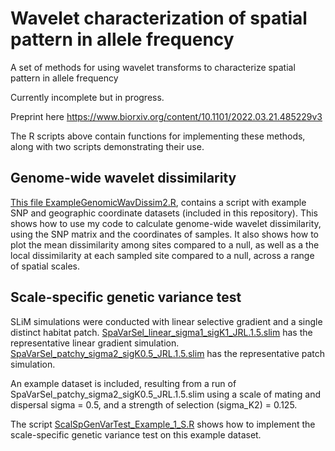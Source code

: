 # Wavelet characterization of spatial pattern in allele frequency
A set of methods for using wavelet transforms to characterize spatial pattern in allele frequency

Currently incomplete but in progress.

Preprint here
https://www.biorxiv.org/content/10.1101/2022.03.21.485229v3

The R scripts above contain functions for implementing these methods, along with two scripts demonstrating their use.


## Genome-wide wavelet dissimilarity
[This file ExampleGenomicWavDissim2.R](https://github.com/jesserlasky/WaveletSpatialGenetic/blob/main/ExampleGenomicWavDissim2.R), contains a script with example SNP and geographic coordinate datasets (included in this repository).
This shows how to use my code to calculate genome-wide wavelet dissimilarity, using the SNP matrix and the coordinates of samples. It also shows how to plot the mean dissimilarity among sites compared to a null, as well as a the local dissimilarity at each sampled site compared to a null, across a range of spatial scales.

## Scale-specific genetic variance test
SLiM simulations were conducted with linear selective gradient and a single distinct habitat patch. [SpaVarSel_linear_sigma1_sigK1_JRL.1.5.slim](https://github.com/jesserlasky/WaveletSpatialGenetic/blob/main/SpaVarSel_linear_sigma1_sigK1_JRL.1.5.slim) has the representative linear gradient simulation. [SpaVarSel_patchy_sigma2_sigK0.5_JRL.1.5.slim](https://github.com/jesserlasky/WaveletSpatialGenetic/blob/main/SpaVarSel_patchy_sigma2_sigK0.5_JRL.1.5.slim) has the representative patch simulation.

An example dataset is included, resulting from a run of SpaVarSel_patchy_sigma2_sigK0.5_JRL.1.5.slim using a scale of mating and dispersal sigma = 0.5, and a strength of selection (sigma_K2) = 0.125.

The script [ScalSpGenVarTest_Example_1_S.R](https://github.com/jesserlasky/WaveletSpatialGenetic/blob/main/ScalSpGenVarTest_Example_1_S.R) shows how to implement the scale-specific genetic variance test on this example dataset.
